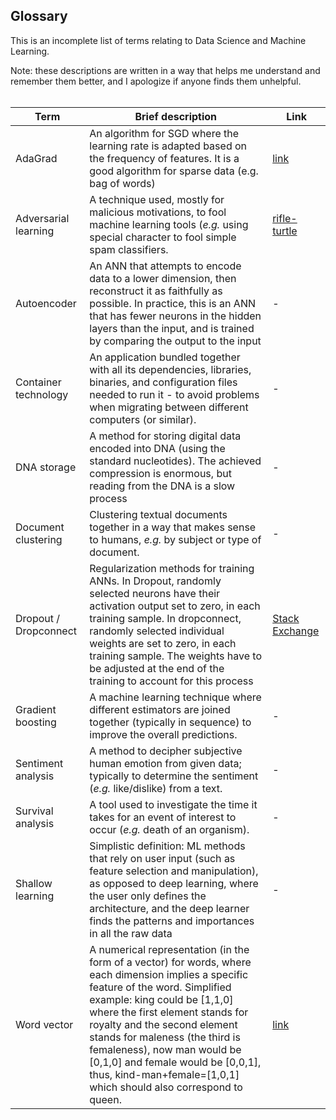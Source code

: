 ## Glossary

This is an incomplete list of terms relating to Data Science and Machine Learning.  
  
Note: these descriptions are written in a way that helps me understand and remember them better, and I apologize if anyone finds them unhelpful.
<br>
<br>

| Term  | Brief description | Link |
| --- | --- | --- |
| AdaGrad | An algorithm for SGD where the learning rate is adapted based on the frequency of features. It is a good algorithm for sparse data (e.g. bag of words) | [link](http://ruder.io/optimizing-gradient-descent/index.html#adagrad) |
| Adversarial learning | A technique used, mostly for malicious motivations, to fool machine learning tools (*e.g.* using special character to fool simple spam classifiers. | [rifle-turtle](https://www.theverge.com/2017/11/2/16597276/google-ai-image-attacks-adversarial-turtle-rifle-3d-printed) |
| Autoencoder | An ANN that attempts to encode data to a lower dimension, then reconstruct it as faithfully as possible. In practice, this is an ANN that has fewer neurons in the hidden layers than the input, and is trained by comparing the output to the input | - |
| Container technology | An application bundled together with all its dependencies, libraries, binaries, and configuration files needed to run it - to avoid problems when migrating between different computers (or similar). | - |
| DNA storage | A method for storing digital data encoded into DNA (using the standard nucleotides). The achieved compression is enormous, but reading from the DNA is a slow process | - |
| Document clustering | Clustering textual documents together in a way that makes sense to humans, *e.g.* by subject or type of document. | - |
| Dropout / Dropconnect | Regularization methods for training ANNs. In Dropout, randomly selected neurons have their activation output set to zero, in each training sample. In dropconnect, randomly selected individual weights are set to zero, in each training sample. The weights have to be adjusted at the end of the training to account for this process | [Stack Exchange](https://stats.stackexchange.com/questions/201569/difference-between-dropout-and-dropconnect/201891) |
| Gradient boosting | A machine learning technique where different estimators are joined together (typically in sequence) to improve the overall predictions. | - |
| Sentiment analysis | A method to decipher subjective human emotion from given data; typically to determine the sentiment (*e.g.* like/dislike) from a text. | - |
| Survival analysis | A tool used to investigate the time it takes for an event of interest to occur (*e.g.* death of an organism).  | - |
| Shallow learning | Simplistic definition: ML methods that rely on user input (such as feature selection and manipulation), as opposed to deep learning, where the user only defines the architecture, and the deep learner finds the patterns and importances in all the raw data | - |
| Word vector | A numerical representation (in the form of a vector) for words, where each dimension implies a specific feature of the word. Simplified example: king could be [1,1,0] where the first element stands for royalty and the second element stands for maleness (the third is femaleness), now man would be [0,1,0] and female would be [0,0,1], thus, kind-man+female=[1,0,1] which should also correspond to queen. | [link](https://medium.com/@jayeshbahire/introduction-to-word-vectors-ea1d4e4b84bf) |
